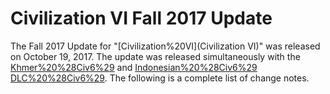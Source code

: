# Civilization VI Fall 2017 Update

The Fall 2017 Update for "[Civilization%20VI](Civilization VI)" was released on October 19, 2017. The update was released simultaneously with the [Khmer%20%28Civ6%29](Khmer) and [Indonesian%20%28Civ6%29](Indonesian) [DLC%20%28Civ6%29](DLC). The following is a complete list of change notes.